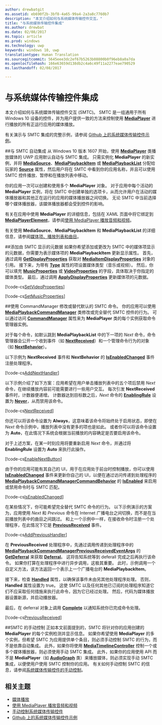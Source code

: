 ```yaml
---
author: drewbatgit
ms.assetid: eb690f2b-3bf8-4a65-99a4-2a3a8c7760b7
description: "本文介绍如何与系统媒体传输控件交互。"
title: "与系统媒体传输控件集成"
ms.author: drewbat
ms.date: 02/08/2017
ms.topic: article
ms.prod: windows
ms.technology: uwp
keywords: windows 10, uwp
translationtype: Human Translation
ms.sourcegitcommit: 5645eee3dc2ef67b5263b08800b0f96eb8a0a7da
ms.openlocfilehash: 166e63659d138db2c4a6c49f11a2277eae790529
ms.lasthandoff: 02/08/2017

---
```


# <a name="integrate-with-the-system-media-transport-controls"></a>与系统媒体传输控件集成

本文介绍如何与系统媒体传输控件交互 (SMTC)。 SMTC 是一组通用于所有 Windows 10 设备的控件，并为用户提供一致的方法来控制使用 [**MediaPlayer**](https://msdn.microsoft.com/library/windows/apps/Windows.Media.Playback.MediaPlayer) 进行播放的所有正运行应用的媒体播放。

有关演示与 SMTC 集成的完整示例，请参阅 [Github 上的系统媒体传输控件示例](https://github.com/Microsoft/Windows-universal-samples/tree/dev/Samples/SystemMediaTransportControls)。
                    
##<a name="automatic-integration-with-smtc"></a>与 SMTC 自动集成
从 Windows 10 版本 1607 开始，使用 [**MediaPlayer**](https://msdn.microsoft.com/library/windows/apps/Windows.Media.Playback.MediaPlayer) 类播放媒体的 UWP 应用默认自动与 SMTC 集成。 只需实例化 **MediaPlayer** 的新实例，并将 [**MediaSource**](https://msdn.microsoft.com/library/windows/apps/Windows.Media.Core.MediaSource)、[**MediaPlaybackItem**](https://msdn.microsoft.com/library/windows/apps/Windows.Media.Playback.MediaPlaybackItem) 或 [**MediaPlaybackList**](https://msdn.microsoft.com/library/windows/apps/Windows.Media.Playback.MediaPlaybackList) 分配给玩家的 [**Source**](https://msdn.microsoft.com/library/windows/apps/Windows.Media.Playback.MediaPlayer.Source) 属性，然后用户将在 SMTC 中看到你的应用名称，并且可以使用 SMTC 控件播放、暂停和在播放列表中移动。 

你的应用一次可以创建和使用多个 **MediaPlayer** 对象。 对于应用中每个活动的 **MediaPlayer** 实例，将在 SMTC 中创建单独的选项卡，从而允许用户在活动的媒体播放器和其他正在运行的应用的媒体播放器之间切换。 无论 SMTC 中当前选择哪个媒体播放器，该媒体播放器都会受到控件的影响。

有关在应用中使用 **MediaPlayer** 的详细信息，包括在 XAML 页面中将它绑定到 [**MediaPlayerElement**](https://msdn.microsoft.com/library/windows/apps/Windows.UI.Xaml.Controls.MediaPlayerElement)，请参阅[使用 MediaPlayer 播放音频和视频](play-audio-and-video-with-mediaplayer.md)。 

有关使用 **MediaSource**、**MediaPlaybackItem** 和 **MediaPlaybackList** 的详细信息，请参阅[媒体项、播放列表和曲目](media-playback-with-mediasource.md)。

##<a name="add-metadata-to-be-displayed-by-the-smtc"></a>添加由 SMTC 显示的元数据
如果你希望添加或更改为 SMTC 中的媒体项显示的元数据，你需要为表示媒体项的 **MediaPlaybackItem** 更新显示属性。 首先，通过调用 [**GetDisplayProperties**](https://msdn.microsoft.com/library/windows/apps/Windows.Media.Playback.MediaPlaybackItem.GetDisplayProperties) 获取对 [**MediaItemDisplayProperties**](https://msdn.microsoft.com/library/windows/apps/Windows.Media.Playback.MediaItemDisplayProperties) 对象的引用。 接下来，为带有 [**Type**](https://msdn.microsoft.com/library/windows/apps/Windows.Media.Playback.MediaItemDisplayProperties.Type) 属性的项设置媒体类型（音乐或视频）。 然后，你可以填充 [**MusicProperties**](https://msdn.microsoft.com/library/windows/apps/Windows.Media.Playback.MediaItemDisplayProperties.MusicProperties) 或 [**VideoProperties**](https://msdn.microsoft.com/library/windows/apps/Windows.Media.Playback.MediaItemDisplayProperties.VideoProperties) 的字段，具体取决于你指定的媒体类型。 最后，通过调用 [**ApplyDisplayProperties**](https://msdn.microsoft.com/library/windows/apps/mt489923) 更新媒体项的元数据。

[!code-cs[SetVideoProperties](./code/MediaSource_RS1/cs/MainPage.xaml.cs#SnippetSetVideoProperties)]

[!code-cs[SetMusicProperties](./code/MediaSource_RS1/cs/MainPage.xaml.cs#SnippetSetMusicProperties)]

##<a name="use-commandmanager-to-modify-or-override-the-default-smtc-commands"></a>使用 CommandManager 修改或替代默认的 SMTC 命令。
你的应用可以使用 [**MediaPlaybackCommandManager**](https://msdn.microsoft.com/library/windows/apps/Windows.Media.Playback.MediaPlaybackCommandManager) 类修改或完全替代 SMTC 控件的行为。 可以通过访问 [**CommandManager**](https://msdn.microsoft.com/library/windows/apps/Windows.Media.Playback.MediaPlayer.CommandManager) 属性来为 **MediaPlayer** 类的每个实例获取命令管理器实例。

对于每个命令，如默认跳到 **MediaPlaybackList** 中的下一项的 *Next* 命令，命令管理器会公开一个收到事件（如 [**NextReceived**](https://msdn.microsoft.com/library/windows/apps/Windows.Media.Playback.MediaPlaybackCommandManager.NextReceived)）和一个管理命令行为的对象（如 [**NextBehavior**](https://msdn.microsoft.com/library/windows/apps/Windows.Media.Playback.MediaPlaybackCommandManager.NextBehavior)）。 

以下示例为 **NextReceived** 事件和 **NextBehavior** 的 [**IsEnabledChanged**](https://msdn.microsoft.com/library/windows/apps/Windows.Media.Playback.MediaPlaybackCommandManagerCommandBehavior.IsEnabledChanged) 事件注册处理程序。

[!code-cs[AddNextHandler](./code/SMTC_RS1/cs/MainPage.xaml.cs#SnippetAddNextHandler)]

以下示例介绍了如下方案：应用希望在用户单击播放列表中的五个项后禁用 *Next* 命令，在继续播放内容前可能需要进行一些用户交互。 每次引发 **NextReceived** 事件时，计数器便递增。 计数器达到目标数之后，*Next* 命令的 [**EnablingRule**](https://msdn.microsoft.com/library/windows/apps/Windows.Media.Playback.MediaPlaybackCommandManagerCommandBehavior.EnablingRule) 设置为 [**Never**](https://msdn.microsoft.com/library/windows/apps/Windows.Media.Playback.MediaCommandEnablingRule)，从而禁用该命令。 

[!code-cs[NextReceived](./code/SMTC_RS1/cs/MainPage.xaml.cs#SnippetNextReceived)]

你还可以将该命令设置为 **Always**，这意味着该命令将始终处于启用状态，即使在 *Next* 命令示例中，播放列表中没有更多的项也是如此。 或者你可以将该命令设置为 **Auto**，在此情况下系统会根据当前播放的内容确定是否要启用该命令。

对于上述方案，在某一时刻应用将要重新启用 *Next* 命令，并通过将 **EnablingRule** 设置为 **Auto** 来执行此操作。

[!code-cs[EnableNextButton](./code/SMTC_RS1/cs/MainPage.xaml.cs#SnippetEnableNextButton)]

由于你的应用可能有其自己的 UI，用于在应用处于前台时控制播放，你可以使用 [**IsEnabledChanged**](https://msdn.microsoft.com/library/windows/apps/Windows.Media.Playback.MediaPlaybackCommandManagerCommandBehavior.IsEnabledChanged) 事件来更新你自己的 UI，以便在通过访问传递到处理程序的 [**MediaPlaybackCommandManagerCommandBehavior**](https://msdn.microsoft.com/library/windows/apps/Windows.Media.Playback.MediaPlaybackCommandManagerCommandBehavior) 的 [**IsEnabled**](https://msdn.microsoft.com/library/windows/apps/Windows.Media.Playback.MediaPlaybackCommandManagerCommandBehavior.IsEnabled) 来启用或禁用命令时与 SMTC 匹配。

[!code-cs[IsEnabledChanged](./code/SMTC_RS1/cs/MainPage.xaml.cs#SnippetIsEnabledChanged)]

在某些情况下，你可能希望完全替代 SMTC 命令的行为。 以下示例演示的方案为，应用使用 *Next* 和 *Previous* 命令在 Internet 广播电台之间切换，而不是在当前播放列表中的曲目之间跳过。 和上一个示例中一样，在接收命令时注册一个处理程序，在此情况下它是 [**PreviousReceived**](https://msdn.microsoft.com/library/windows/apps/Windows.Media.Playback.MediaPlaybackCommandManager.PreviousReceived) 事件。

[!code-cs[AddPreviousHandler](./code/SMTC_RS1/cs/MainPage.xaml.cs#SnippetAddPreviousHandler)]

在 **PreviousReceived** 处理程序中，先通过调用传递到处理程序中的 [**MediaPlaybackCommandManagerPreviousReceivedEventArgs**](https://msdn.microsoft.com/library/windows/apps/Windows.Media.Playback.MediaPlaybackCommandManagerPreviousReceivedEventArgs) 的 [**GetDeferral**](https://msdn.microsoft.com/library/windows/apps/Windows.Media.Playback.MediaPlaybackCommandManagerPreviousReceivedEventArgs.GetDeferral) 来获取 [**Deferral**](https://msdn.microsoft.com/library/windows/apps/Windows.Foundation.Deferral)。 这将告知系统等到 deferall 完成之后再执行该命令。 如果你打算在处理程序中进行异步调用，这极其重要。 此时，示例调用一个自定义方法，该方法返回一个表示上一个广播电台的 **MediaPlaybackItem**。

接下来，检查 [**Handled**](https://msdn.microsoft.com/library/windows/apps/Windows.Media.Playback.MediaPlaybackCommandManagerPreviousReceivedEventArgs.Handled) 属性，以确保该事件未由另其他处理程序处理。 否则，**Handled** 属性设置为 true。 这使 SMTC 以及任何其他已订阅的处理程序知道它们不应采取任何措施来执行此命令，因为它已经过处理。 然后，代码为媒体播放器设置新源，并启动播放器。

最后，在 deferral 对象上调用 [**Complete**](https://msdn.microsoft.com/library/windows/apps/Windows.Foundation.Deferral.Complete) 以通知系统你已完成命令处理。

[!code-cs[PreviousReceived](./code/SMTC_RS1/cs/MainPage.xaml.cs#SnippetPreviousReceived)]
                 
##<a name="manual-control-of-the-smtc"></a>SMTC 的手动控制
正如本文前面提到的，SMTC 将针对你的应用创建的 **MediaPlayer** 的每个实例检测并显示信息。 如果你希望使用 **MediaPlayer** 的多个实例，但希望 SMTC 为应用提供单个条目，则必须手动控制 SMTC 的行为，而不是依靠自动集成。 此外，如果你将使用 [**MediaTimelineController**](https://msdn.microsoft.com/library/windows/apps/Windows.Media.MediaTimelineController) 控制一个或多个媒体播放器，则必须使用手动 SMTC 集成。 此外，如果你的应用使用 API 而不是 **MediaPlayer**（如 [**AudioGraph**](https://msdn.microsoft.com/library/windows/apps/Windows.Media.Audio.AudioGraph) 类）来播放媒体，则必须实现手动 SMTC 集成，以便使用户使用 SMTC 控制你的应用。 有关如何手动控制 SMTC 的信息，请参阅[系统媒体传输控件的手动控制](system-media-transport-controls.md)。



## <a name="related-topics"></a>相关主题
* [媒体播放](media-playback.md)
* [使用 MediaPlayer 播放音频和视频](play-audio-and-video-with-mediaplayer.md)
* [手动控制系统媒体传输控件](system-media-transport-controls.md)
* [Github 上的系统媒体传输控件示例](https://github.com/Microsoft/Windows-universal-samples/tree/dev/Samples/SystemMediaTransportControls)
 

 





